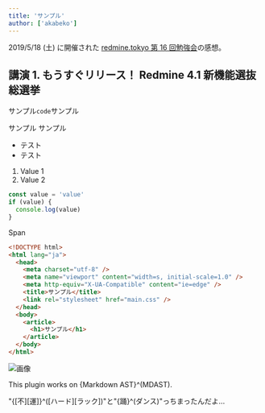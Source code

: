 ```yaml
---
title: 'サンプル'
author: ['akabeko']
---
```


2019/5/18 (土) に開催された [redmine.tokyo 第 16 回勉強会](https://redmine.tokyo/projects/shinared/wiki/%E7%AC%AC16%E5%9B%9E%E5%8B%89%E5%BC%B7%E4%BC%9A)の感想。

## 講演 1. もうすぐリリース！ Redmine 4.1 新機能選抜総選挙

サンプル`code`サンプル

サンプル
サンプル

- テスト
- テスト

1. Value 1
2. Value 2

```js
const value = 'value'
if (value) {
  console.log(value)
}
```

<span>Span</span>

```html
<!DOCTYPE html>
<html lang="ja">
  <head>
    <meta charset="utf-8" />
    <meta name="viewport" content="width=s, initial-scale=1.0" />
    <meta http-equiv="X-UA-Compatible" content="ie=edge" />
    <title>サンプル</title>
    <link rel="stylesheet" href="main.css" />
  </head>
  <body>
    <article>
      <h1>サンプル</h1>
    </article>
  </body>
</html>
```

![画像](sample.png '画像')

This plugin works on {Markdown AST}^(MDAST).

"{[不][運]}^([ハード][ラック])"と"{踊}^(ダンス)"っちまったんだよ...
